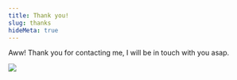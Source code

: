 ```yaml
---
title: Thank you!
slug: thanks
hideMeta: true
---
```


Aww! Thank you for contacting me, I will be in touch with you asap.

![](https://media.tenor.com/5IXjGOhnqTkAAAAM/ok-approved.gif)

